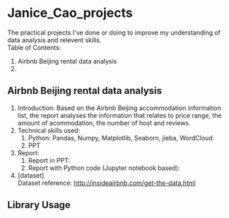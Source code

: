 # Janice_Cao_projects
The practical projects I've done or doing to improve my understanding of data analysis and relevent skills.  
Table of Contents:  
1. Airbnb Beijing rental data analysis
2. 

## Airbnb Beijing rental data analysis
1. Introduction: Based on the Airbnb Beijing accommodation information list, the report analyses the information that relates to price range, the amount of acommodation, the number of host and reviews.
2. Technical skills used:  
    1. Python: Pandas, Numpy, Matplotlib, Seaborn, jieba, WordCloud  
    2. PPT
3. Report:
    1. Report in PPT:
    2. Report with Python code (Jupyter notebook based):
4. [dataset]  
  Dataset reference: http://insideairbnb.com/get-the-data.html  


## Library Usage
